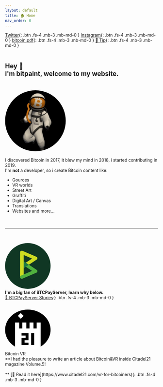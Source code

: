 ```yaml
---
layout: default
title: 🏠 Home
nav_order: 0
---
```

[Twitter](https://twitter.com/bitpaintclub){: .btn .fs-4 .mb-3 .mb-md-0 }   [Instagram](https://www.instagram.com/bitpaint.club){: .btn .fs-4 .mb-3 .mb-md-0 }  [bitcoin.pdf](https://bitpaint.club/bitcoin.pdf){: .btn .fs-4 .mb-3 .mb-md-0 }       [🍺 Tip](https://btcpay177475.lndyn.com/){: .btn .fs-4 .mb-3 .mb-md-0 }  
<br>

<span class="fs-10">Hey 👋</span><br>
**<b><span class="fs-4">i'm bitpaint, welcome to my website.</span><br></b>**
<br>
---

 <img src="/img/400x400.jpg" height="auto" width="200" style="border-radius:50%"><br><br>
I discovered Bitcoin in 2017, it blew my mind in 2018, i started contributing in 2019.<br>
I'm **not** a developer, so i create Bitcoin content like: <br>
-  Gources
-  VR worlds
-  Street Art
-  Graffiti
-  Digital Art / Canvas
-  Translations
-  Websites and more...<br>
<br><br>


---

<br><br>
 <img src="/img/btcpay.png" height="auto" width="150" style="border-radius:50%">  <br>
**<span class="fs-4">I'm a big fan of BTCPayServer, learn why below.</span><br>**
[📖 BTCPayServer Stories](https://blog.btcpayserver.org/bitpaint-btcpay-server-stories/){: .btn .fs-4 .mb-3 .mb-md-0 }



<br>
 <img src="/img/21.png" height="auto" width="150" style="border-radius:50%">  <br>
<span class="fs-8">Bitcoin VR</span><br>
**<span class="fs-4">I had the pleasure to write an article about Bitcoin&VR inside Citadel21  magazine Volume.5!</span><br><br>**
[📖 Read it here](https://www.citadel21.com/vr-for-bitcoiners){: .btn .fs-4 .mb-3 .mb-md-0 }

